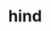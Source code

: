 ---
category: 4-letters
denotation: null
name: hind
reference_link: https://www.etymonline.com/word/hind
root_language: null
root_name: null
title: hind
type: free
word_sums:
- respelling: hind
  sum: 'Hind + '
---